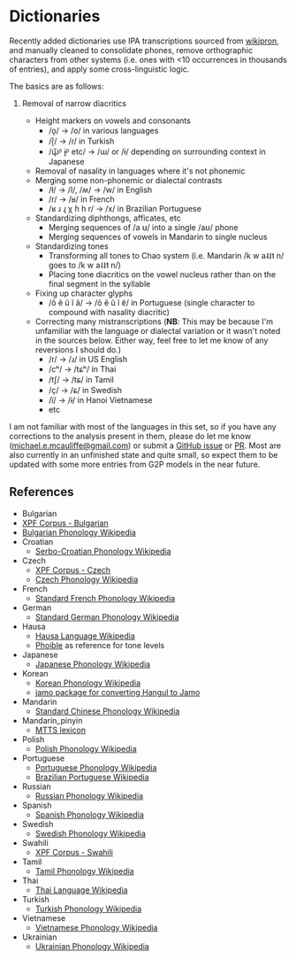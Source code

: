 Dictionaries
============

Recently added dictionaries use IPA transcriptions sourced from [wikipron](https://github.com/CUNY-CL/wikipron/tree/master/data), and manually cleaned to consolidate phones, remove orthographic characters from other systems (i.e. ones with <10 occurrences in thousands of entries), and apply some cross-linguistic logic.

The basics are as follows:

1. Removal of narrow diacritics

    * Height markers on vowels and consonants
      * /o̞/ &rarr; /o/ in various languages
      * /ɾ̝̊/ &rarr; /ɾ/ in Turkish
      * /ɯ̟̃ᵝ ɨ̥ᵝ etc/ &rarr; /ɯ/ or /ɨ/ depending on surrounding context in Japanese
    * Removal of nasality in languages where it's not phonemic
    * Merging some non-phonemic or dialectal contrasts
      * /ɫ/ &rarr; /l/, /ʍ/ &rarr; /w/ in English
      * /r/ &rarr; /ʁ/ in French
      * /ʁ ɹ ɻ χ ɦ h r/ &rarr; /x/ in Brazilian Portuguese
    * Standardizing diphthongs, afficates, etc
      * Merging sequences of /a ʊ/ into a single /aʊ/ phone
      * Merging sequences of vowels in Mandarin to single nucleus
    * Standardizing tones
      * Transforming all tones to Chao system (i.e. Mandarin /k w a˨˩˦ n/ goes to /k w a˨˩˦ n/)
      * Placing tone diacritics on the vowel nucleus rather than on the final segment in the syllable
    * Fixing up character glyphs
      * /õ ẽ ũ ĩ ã/ &rarr; /õ ẽ ũ ĩ ɐ̃/ in Portuguese (single character to compound with nasality diacritic)
    * Correcting many mistranscriptions (**NB**: This may be because I'm unfamiliar with the language or dialectal variation or it wasn't noted in the sources below.  Either way, feel free to let me know of any reversions I should do.)
      * /r/ &rarr; /ɹ/ in US English
      * /cʰ/ &rarr; /tɕʰ/ in Thai
      * /tʃ/ &rarr; /tɕ/ in Tamil
      * /ç/ &rarr; /ɕ/ in Swedish
      * /ï/ &rarr; /ɨ/ in Hanoi Vietnamese
      * etc

I am not familiar with most of the languages in this set, so if you have any corrections to the analysis present in them, please do let me know ([michael.e.mcauliffe@gmail.com](mailto:michael.e.mcauliffe@gmail.com)) or submit a [GitHub issue](https://github.com/MontrealCorpusTools/mfa-models/issues/new) or [PR](https://github.com/MontrealCorpusTools/mfa-models/compare). Most are also currently in an unfinished state and quite small, so expect them to be updated with some more entries from G2P models in the near future.

References
----------

* Bulgarian
 * [XPF Corpus - Bulgarian](https://cohenpr-xpf.github.io/XPF/conv_resources/info/bg.html)
  * [Bulgarian Phonology Wikipedia](https://en.wikipedia.org/wiki/Bulgarian_phonology)
* Croatian
  * [Serbo-Croatian Phonology Wikipedia](https://en.wikipedia.org/wiki/Serbo-Croatian_phonology)
* Czech
  * [XPF Corpus - Czech](https://cohenpr-xpf.github.io/XPF/conv_resources/info/cs.html)
  * [Czech Phonology Wikipedia](https://en.wikipedia.org/wiki/Czech_phonology)
* French
  * [Standard French Phonology Wikipedia](https://en.wikipedia.org/wiki/French_phonology)
* German
  * [Standard German Phonology Wikipedia](https://en.wikipedia.org/wiki/Standard_German_phonology)
* Hausa
  * [Hausa Language Wikipedia](https://en.wikipedia.org/wiki/Hausa_language#Phonology)
  * [Phoible](https://phoible.org/inventories/view/124#tipa) as reference for tone levels
* Japanese
  * [Japanese Phonology Wikipedia](https://en.wikipedia.org/wiki/Japanese_phonology)
* Korean
  * [Korean Phonology Wikipedia](https://en.wikipedia.org/wiki/Korean_phonology)
  * [jamo package for converting Hangul to Jamo](https://pypi.org/project/jamo/)
* Mandarin
  * [Standard Chinese Phonology Wikipedia](https://en.wikipedia.org/wiki/Standard_Chinese_phonology)
* Mandarin_pinyin
  * [MTTS lexicon](https://github.com/Jackiexiao/MTTS/tree/master/misc)
* Polish
  * [Polish Phonology Wikipedia](https://en.wikipedia.org/wiki/Polish_phonology)
* Portuguese
  * [Portuguese Phonology Wikipedia](https://en.wikipedia.org/wiki/Portuguese_phonology)
  * [Brazilian Portuguese Wikipedia](https://en.wikipedia.org/wiki/Brazilian_Portuguese)
* Russian
  * [Russian Phonology Wikipedia](https://en.wikipedia.org/wiki/Russian_phonology)
* Spanish
  * [Spanish Phonology Wikipedia](https://en.wikipedia.org/wiki/Spanish_phonology)
* Swedish
  * [Swedish Phonology Wikipedia](https://en.wikipedia.org/wiki/Swedish_phonology)
* Swahili
  * [XPF Corpus - Swahili](https://cohenpr-xpf.github.io/XPF/conv_resources/info/sw.html)
* Tamil
  * [Tamil Phonology Wikipedia](https://en.wikipedia.org/wiki/Tamil_phonology)
* Thai
  * [Thai Language Wikipedia](https://en.wikipedia.org/wiki/Thai_language#Phonology)
* Turkish
  * [Turkish Phonology Wikipedia](https://en.wikipedia.org/wiki/Turkish_phonology)
* Vietnamese
  * [Vietnamese Phonology Wikipedia](https://en.wikipedia.org/wiki/Vietnamese_phonology)
* Ukrainian
  * [Ukrainian Phonology Wikipedia](https://en.wikipedia.org/wiki/Ukrainian_phonology)
